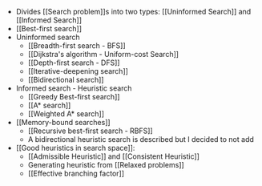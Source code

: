 - Divides [[Search problem]]s into two types: [[Uninformed Search]] and [[Informed Search]]
- [[Best-first search]]
- Uninformed search
	- [[Breadth-first search - BFS]]
	- [[Dijkstra's algorithm - Uniform-cost Search]] 
	- [[Depth-first search - DFS]]
	- [[Iterative-deepening search]]
	- [[Bidirectional search]]
- Informed search - Heuristic search
	- [[Greedy Best-first search]]
	- [[A* search]]
	- [[Weighted A* search]]
- [[Memory-bound searches]]
	- [[Recursive best-first search - RBFS]]
	- A bidirectional heuristic search is described but I decided to not add
- [[Good heuristics in search space]]:
	- [[Admissible Heuristic]] and [[Consistent Heuristic]]
	- Generating heuristic from [[Relaxed problems]]
	- [[Effective branching factor]]